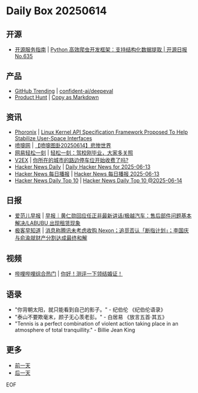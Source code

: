 # Daily Box 20250614

## 开源
- [开源服务指南](https://osguider.com/blog/) | [Python 高效爬虫开发框架：支持结构化数据提取 | 开源日报 No.635](https://osguider.com/blog/post/daily/daily-635/)

## 产品
- [GitHub Trending](https://github.com/trending?since=daily) | [confident-ai/deepeval](https://github.com/confident-ai/deepeval)
- [Product Hunt](https://www.producthunt.com) | [Copy as Markdown](https://www.producthunt.com/posts/copy-as-markdown)

## 资讯
- [Phoronix](https://www.phoronix.com/) | [Linux Kernel API Specification Framework Proposed To Help Stabilize User-Space Interfaces](https://www.phoronix.com/news/Linux-API-Spec-Framework)
- [喷嚏网](http://www.dapenti.com/blog/blog.asp?subjectid=70&name=xilei) | [【喷嚏图卦20250614】悲惨世界](http://www.dapenti.com/blog/more.asp?name=xilei&id=186543)
- [网易轻松一刻](https://m.163.com/touch/exclusive/sub/qsyk) | [轻松一刻：驾校刚毕业，大家多关照](https://m.163.com/news/article/K21901QK000181BR.html)
- [V2EX](https://www.v2ex.com/) | [你所在的城市的路边停车位开始收费了吗?](https://www.v2ex.com/t/1138543)
- [Hacker News Daily](https://www.daemonology.net/hn-daily/) | [Daily Hacker News for 2025-06-13](https://www.daemonology.net/hn-daily/2025-06-13.html)
- [Hacker News 每日播报](https://hacker-news.agi.li/) | [Hacker News 每日播报 2025-06-13](https://hacker-news.agi.li/post/2025-06-13)
- [Hacker News Daily Top 10](https://github.com/headllines/hackernews-daily) | [Hacker News Daily Top 10 @2025-06-14](https://github.com/headllines/hackernews-daily/issues/1801)

## 日报
- [爱范儿早报](https://www.ifanr.com/category/ifanrnews) | [早报｜黄仁勋回应任正非最新讲话/极越汽车：售后部件问题基本解决/LABUBU 出现租赁现象](https://www.ifanr.com/1627145)
- [极客早知道](https://www.geekpark.net/column/74) | [消息称腾讯未考虑收购 Nexon；追觅否认「断指计划」；李国庆与俞渝就财产分割达成最终和解](https://www.geekpark.net/news/350407)

## 视频
- [哔哩哔哩综合热门](https://www.bilibili.com/v/popular/all/) | [你好！测评一下领结婚证！](https://b23.tv/BV1HWMrz4Ebe)

## 语录
- "你背朝太阳，就只能看到自己的影子。" - 纪伯伦 《纪伯伦语录》
- "泰山不要欺毫末，颜子无心羡老彭。" - 白居易 《放言五首·其五》
- "Tennis is a perfect combination of violent action taking place in an atmosphere of total tranquillity." - Billie Jean King

## 更多
- [前一天](daily-box-20250613.md)
- [后一天](daily-box-20250615.md)

EOF